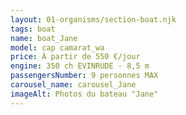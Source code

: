 ```yaml
---
layout: 01-organisms/section-boat.njk
tags: boat
name: boat_Jane
model: cap camarat_wa
price: À partir de 550 €/jour
engine: 350 ch EVINRUDE - 8,5 m
passengersNumber: 9 personnes MAX
carousel_name: carousel_Jane
imageAlt: Photos du bateau "Jane"
---
```

